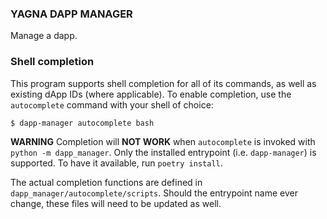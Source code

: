 ### YAGNA DAPP MANAGER

Manage a dapp.

### Shell completion
This program supports shell completion for all of its commands, as well as existing dApp IDs (where applicable).
To enable completion, use the `autocomplete` command with your shell of choice:
```
$ dapp-manager autocomplete bash
```

**WARNING** Completion will **NOT WORK** when `autocomplete` is invoked with `python -m dapp_manager`.
Only the installed entrypoint (i.e. `dapp-manager`) is supported. To have it available, run `poetry install`.

The actual completion functions are defined in `dapp_manager/autocomplete/scripts`.
Should the entrypoint name ever change, these files will need to be updated as well.
